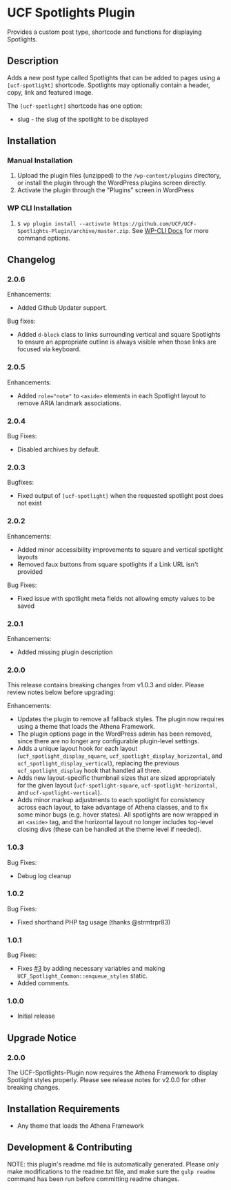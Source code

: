 # UCF Spotlights Plugin #

Provides a custom post type, shortcode and functions for displaying Spotlights.

## Description ##

Adds a new post type called Spotlights that can be added to pages using a `[ucf-spotlight]` shortcode. Spotlights may optionally contain a header, copy, link and featured image.

The `[ucf-spotlight]` shortcode has one option:
* slug - the slug of the spotlight to be displayed


## Installation ##

### Manual Installation ###
1. Upload the plugin files (unzipped) to the `/wp-content/plugins` directory, or install the plugin through the WordPress plugins screen directly.
2. Activate the plugin through the "Plugins" screen in WordPress

### WP CLI Installation ###
1. `$ wp plugin install --activate https://github.com/UCF/UCF-Spotlights-Plugin/archive/master.zip`.  See [WP-CLI Docs](http://wp-cli.org/commands/plugin/install/) for more command options.


## Changelog ##

### 2.0.6 ###
Enhancements:
* Added Github Updater support.

Bug fixes:
* Added `d-block` class to links surrounding vertical and square Spotlights to ensure an appropriate outline is always visible when those links are focused via keyboard.

### 2.0.5 ###
Enhancements:
* Added `role="note"` to `<aside>` elements in each Spotlight layout to remove ARIA landmark associations.

### 2.0.4 ###
Bug Fixes:
* Disabled archives by default.

### 2.0.3 ###
Bugfixes:
* Fixed output of `[ucf-spotlight]` when the requested spotlight post does not exist

### 2.0.2 ###
Enhancements:
* Added minor accessibility improvements to square and vertical spotlight layouts
* Removed faux buttons from square spotlights if a Link URL isn't provided

Bug Fixes:
* Fixed issue with spotlight meta fields not allowing empty values to be saved

### 2.0.1 ###
Enhancements:
* Added missing plugin description

### 2.0.0 ###
This release contains breaking changes from v1.0.3 and older.  Please review notes below before upgrading:

Enhancements:
* Updates the plugin to remove all fallback styles.  The plugin now requires using a theme that loads the Athena Framework.
* The plugin options page in the WordPress admin has been removed, since there are no longer any configurable plugin-level settings.
* Adds a unique layout hook for each layout (`ucf_spotlight_display_square`, `ucf_spotlight_display_horizontal`, and `ucf_spotlight_display_vertical`), replacing the previous `ucf_spotlight_display` hook that handled all three.
* Adds new layout-specific thumbnail sizes that are sized appropriately for the given layout (`ucf-spotlight-square`, `ucf-spotlight-horizontal`, and `ucf-spotlight-vertical`).
* Adds minor markup adjustments to each spotlight for consistency across each layout, to take advantage of Athena classes, and to fix some minor bugs (e.g. hover states).  All spotlights are now wrapped in an `<aside>` tag, and the horizontal layout no longer includes top-level closing divs (these can be handled at the theme level if needed).

### 1.0.3 ###
Bug Fixes:
* Debug log cleanup

### 1.0.2 ###
Bug Fixes:
* Fixed shorthand PHP tag usage (thanks @strmtrpr83)

### 1.0.1 ###
Bug Fixes:
* Fixes [#3](https://github.com/UCF/UCF-Spotlights-Plugin/issues/3) by adding necessary variables and making `UCF_Spotlight_Common::enqueue_styles` static.
* Added comments.

### 1.0.0 ###
* Initial release


## Upgrade Notice ##

### 2.0.0 ###
The UCF-Spotlights-Plugin now requires the Athena Framework to display Spotlight styles properly. Please see release notes for v2.0.0 for other breaking changes.


## Installation Requirements ##

* Any theme that loads the Athena Framework


## Development & Contributing ##

NOTE: this plugin's readme.md file is automatically generated.  Please only make modifications to the readme.txt file, and make sure the `gulp readme` command has been run before committing readme changes.
